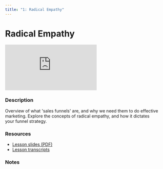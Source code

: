 ```yaml
---
title: "1: Radical Empathy"
---
```


# Radical Empathy

<div class='embed-container'><iframe src='https://player.vimeo.com/video/322696801' frameborder='0' webkitAllowFullScreen mozallowfullscreen allowFullScreen></iframe></div>


### Description

Overview of what 'sales funnels' are, and why we need them to do effective marketing. Explore the concepts of radical empathy, and how it dictates your funnel strategy.

### Resources

- [Lesson slides (PDF)](https://drive.google.com/open?id=1eaGR496OszpsWpnbqLAII3Y1ukc4lCqK)
- [Lesson transcripts](https://drive.google.com/open?id=1piQrUO6IY80lHsoNUaZKqf9LNzmC5H41mDdjTmyq8cM)

### Notes